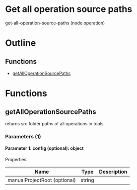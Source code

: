 # Get all operation source paths

get-all-operation-source-paths (node operation)



# Outline

## Functions

- [getAllOperationSourcePaths](#getAllOperationSourcePaths)



# Functions

## getAllOperationSourcePaths

returns src folder paths of all operations in tools




### Parameters (1)

#### Parameter 1: config (optional): object

Properties: 

 | Name | Type | Description |
|---|---|---|
| manualProjectRoot (optional) | string |  |


